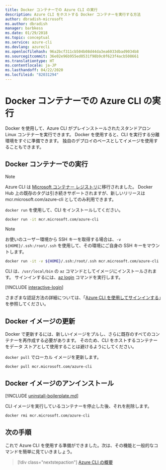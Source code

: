 ```yaml
---
title: Docker コンテナーでの Azure CLI の実行
description: Azure CLI をホストする Docker コンテナーを実行する方法
author: dbradish-microsoft
ms.author: dbradish
manager: barbkess
ms.date: 01/29/2018
ms.topic: conceptual
ms.service: azure-cli
ms.devlang: azurecli
ms.openlocfilehash: 96a2bcf311cb504b08d44da3ea6033dbad9034b8
ms.sourcegitcommit: 36e02e96b955ed0531f98b9c0f623f4acb508661
ms.translationtype: HT
ms.contentlocale: ja-JP
ms.lasthandoff: 04/22/2020
ms.locfileid: "82031294"
---
```

# <a name="run-azure-cli-in-a-docker-container"></a>Docker コンテナーでの Azure CLI の実行

Docker を使用して、Azure CLI がプレインストールされたスタンドアロン Linux コンテナーを実行できます。 Docker を使用すると、CLI を実行する分離環境をすぐに準備できます。 独自のデプロイのベースとしてイメージを使用することもできます。

## <a name="run-in-a-docker-container"></a>Docker コンテナーでの実行

> [!NOTE]
> Azure CLI は [Microsoft コンテナー レジストリ](https://azure.microsoft.com/services/container-registry)に移行されました。 Docker Hub 上の既存のタグは引き続きサポートされますが、新しいリリースは mcr.microsoft.com/azure-cli としてのみ利用できます。

`docker run` を使用して、CLI をインストールしてください。

   ```bash
   docker run -it mcr.microsoft.com/azure-cli
   ```

> [!NOTE]
> お使いのユーザー環境から SSH キーを取得する場合は、`-v ${HOME}/.ssh:/root/.ssh` を使用して、その環境にご自身の SSH キーをマウントします。
>
> ```bash
> docker run -it -v ${HOME}/.ssh:/root/.ssh mcr.microsoft.com/azure-cli
> ```

CLI は、`/usr/local/bin` の `az` コマンドとしてイメージにインストールされます。 サインインするには、[az login](/cli/azure/reference-index#az-login) コマンドを実行します。

[!INCLUDE [interactive-login](includes/interactive-login.md)]

さまざまな認証方法の詳細については、「[Azure CLI を使用してサインインする](authenticate-azure-cli.md)」を参照してください。

## <a name="update-docker-image"></a>Docker イメージの更新

Docker で更新するには、新しいイメージをプルし、さらに既存のすべてのコンテナーを再作成する必要があります。 そのため、CLI をホストするコンテナーをデータ ストアとして使用することは避けるようにしてください。

`docker pull` でローカル イメージを更新します。

```bash
docker pull mcr.microsoft.com/azure-cli
```

## <a name="uninstall-docker-image"></a>Docker イメージのアンインストール

[!INCLUDE [uninstall-boilerplate.md](includes/uninstall-boilerplate.md)]

CLI イメージを実行しているコンテナーを停止した後、それを削除します。

```bash
docker rmi mcr.microsoft.com/azure-cli
```

## <a name="next-steps"></a>次の手順

これで Azure CLI を使用する準備ができました。次は、その機能と一般的なコマンドを簡単に見ていきましょう。

> [!div class="nextstepaction"]
> [Azure CLI の概要](get-started-with-azure-cli.md)
